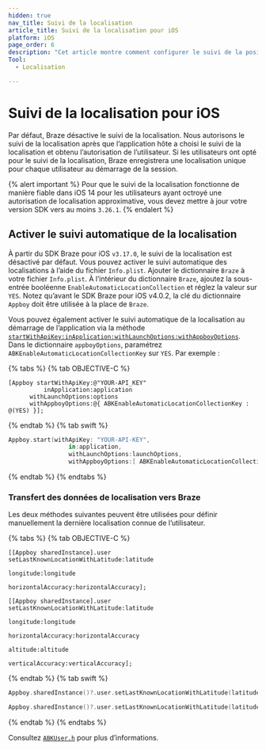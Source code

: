 ```yaml
---
hidden: true
nav_title: Suivi de la localisation
article_title: Suivi de la localisation pour iOS
platform: iOS
page_order: 6
description: "Cet article montre comment configurer le suivi de la position pour votre application iOS."
Tool:
  - Localisation

---
```


# Suivi de la localisation pour iOS

Par défaut, Braze désactive le suivi de la localisation. Nous autorisons le suivi de la localisation après que l’application hôte a choisi le suivi de la localisation et obtenu l’autorisation de l’utilisateur. Si les utilisateurs ont opté pour le suivi de la localisation, Braze enregistrera une localisation unique pour chaque utilisateur au démarrage de la session.

{% alert important %}
Pour que le suivi de la localisation fonctionne de manière fiable dans iOS 14 pour les utilisateurs ayant octroyé une autorisation de localisation approximative, vous devez mettre à jour votre version SDK vers au moins `3.26.1`.
{% endalert %}

## Activer le suivi automatique de la localisation

À partir du SDK Braze pour iOS `v3.17.0`, le suivi de la localisation est désactivé par défaut. Vous pouvez activer le suivi automatique des localisations à l’aide du fichier `Info.plist`. Ajouter le dictionnaire `Braze` à votre fichier `Info.plist`. À l’intérieur du dictionnaire `Braze`, ajoutez la sous-entrée booléenne `EnableAutomaticLocationCollection` et réglez la valeur sur `YES`. Notez qu’avant le SDK Braze pour iOS v4.0.2, la clé du dictionnaire `Appboy` doit être utilisée à la place de `Braze`.

Vous pouvez également activer le suivi automatique de la localisation au démarrage de l’application via la méthode [`startWithApiKey:inApplication:withLaunchOptions:withAppboyOptions`][4]. Dans le dictionnaire `appboyOptions`, paramétrez `ABKEnableAutomaticLocationCollectionKey` sur `YES`. Par exemple :

{% tabs %}
{% tab OBJECTIVE-C %}

```objc
[Appboy startWithApiKey:@"YOUR-API_KEY"
          inApplication:application
      withLaunchOptions:options
      withAppboyOptions:@{ ABKEnableAutomaticLocationCollectionKey : @(YES) }];
```

{% endtab %}
{% tab swift %}

```swift
Appboy.start(withApiKey: "YOUR-API-KEY",
                 in:application,
                 withLaunchOptions:launchOptions,
                 withAppboyOptions:[ ABKEnableAutomaticLocationCollectionKey : true ])
```

{% endtab %}
{% endtabs %}

### Transfert des données de localisation vers Braze

Les deux méthodes suivantes peuvent être utilisées pour définir manuellement la dernière localisation connue de l’utilisateur.

{% tabs %}
{% tab OBJECTIVE-C %}

```objc
[[Appboy sharedInstance].user setLastKnownLocationWithLatitude:latitude
                                                     longitude:longitude
                                            horizontalAccuracy:horizontalAccuracy];

```

```objc
[[Appboy sharedInstance].user setLastKnownLocationWithLatitude:latitude
                                                     longitude:longitude
                                            horizontalAccuracy:horizontalAccuracy
                                                      altitude:altitude
                                              verticalAccuracy:verticalAccuracy];

```

{% endtab %}
{% tab swift %}

```swift
Appboy.sharedInstance()?.user.setLastKnownLocationWithLatitude(latitude: latitude, longitude: longitude, horizontalAccuracy: horizontalAccuracy)
```

```swift
Appboy.sharedInstance()?.user.setLastKnownLocationWithLatitude(latitude: latitude, longitude: longitude, horizontalAccuracy: horizontalAccuracy, altitude: altitude, verticalAccuracy: verticalAccuracy)
```

{% endtab %}
{% endtabs %}

Consultez [`ABKUser.h`][5] pour plus d’informations.

[4]: https://appboy.github.io/appboy-ios-sdk/docs/interface_appboy.html#aa9f1bd9e4a5c082133dd9cc344108b24
[5]: https://github.com/Appboy/appboy-ios-sdk/blob/master/AppboyKit/include/ABKUser.h
